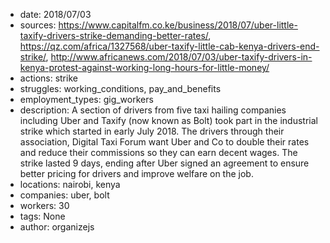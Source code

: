 - date: 2018/07/03
- sources: https://www.capitalfm.co.ke/business/2018/07/uber-little-taxify-drivers-strike-demanding-better-rates/, https://qz.com/africa/1327568/uber-taxify-little-cab-kenya-drivers-end-strike/, http://www.africanews.com/2018/07/03/uber-taxify-drivers-in-kenya-protest-against-working-long-hours-for-little-money/
- actions: strike
- struggles: working_conditions, pay_and_benefits
- employment_types: gig_workers
- description: A section of drivers from five taxi hailing companies including Uber and Taxify (now known as Bolt) took part in the industrial strike which started in early July 2018. The drivers through their association, Digital Taxi Forum want Uber and Co to double their rates and reduce their commissions so they can earn decent wages. The strike lasted 9 days, ending after Uber signed an agreement to ensure better pricing for drivers and improve welfare on the job.
- locations: nairobi, kenya
- companies: uber, bolt
- workers: 30
- tags: None
- author: organizejs
